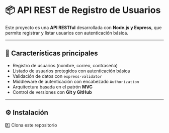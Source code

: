 # 📦 API REST de Registro de Usuarios

Este proyecto es una **API RESTful** desarrollada con **Node.js y Express**, que permite registrar y listar usuarios con autenticación básica.

---

## 🚀 Características principales
- Registro de usuarios (nombre, correo, contraseña)
- Listado de usuarios protegidos con autenticación básica
- Validación de datos con `express-validator`
- Middleware de autenticación con encabezado `Authorization`
- Arquitectura basada en el patrón **MVC**
- Control de versiones con **Git y GitHub**

---

## ⚙️ Instalación

1️⃣ Clona este repositorio
